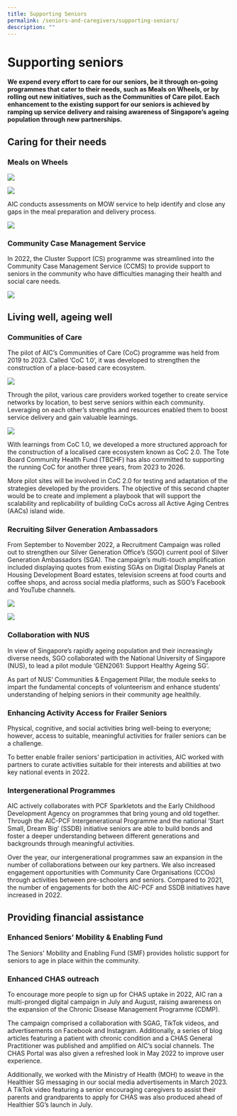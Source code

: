 ```yaml
---
title: Supporting Seniors
permalink: /seniors-and-caregivers/supporting-seniors/
description: ""
---
```

# Supporting seniors
**We expend every effort to care for our seniors, be it through on-going programmes that cater to their needs, such as Meals on Wheels, or by rolling out new initiatives, such as the Communities of Care pilot. Each enhancement to the existing support for our seniors is achieved by ramping up service delivery and raising awareness of Singapore’s ageing population through new partnerships.**

## Caring for their needs
### Meals on Wheels

![](/images/meals-on-wheels.png)

![](/images/our-objectives.png)

AIC conducts assessments on MOW service to help identify and close any gaps in the meal preparation and delivery process.

![](/images/6-mow-service-providers.png)

### Community Case Management Service
In 2022, the Cluster Support (CS) programme was streamlined into the Community Case Management Service (CCMS) to provide support to seniors in the community who have difficulties managing their health and social care needs.

![](/images/revised-ccms-model.png)

## Living well, ageing well
### Communities of Care
The pilot of AIC’s Communities of Care (CoC) programme was held from 2019 to 2023. Called ‘CoC 1.0’, it was developed to strengthen the construction of a place-based care ecosystem. 

![](/images/coc-2000-seniors.png)

Through the pilot, various care providers worked together to create service networks by location, to best serve seniors within each community. Leveraging on each other’s strengths and resources enabled them to boost service delivery and gain valuable learnings.

![](/images/video-place-holder.png)

With learnings from CoC 1.0, we developed a more structured approach for the construction of a localised care ecosystem known as CoC 2.0. The Tote Board Community Health Fund (TBCHF) has also committed to supporting the running CoC for another three years, from 2023 to 2026.
 
More pilot sites will be involved in CoC 2.0 for testing and adaptation of the strategies developed by the providers. The objective of this second chapter would be to create and implement a playbook that will support the scalability and replicability of building CoCs across all Active Aging Centres (AACs) island wide.

### Recruiting Silver Generation Ambassadors
From September to November 2022, a Recruitment Campaign was rolled out to strengthen our Silver Generation Office’s (SGO) current pool of Silver Generation Ambassadors (SGA). The campaign’s multi-touch amplification included displaying quotes from existing SGAs on Digital Display Panels at Housing Development Board estates, television screens at food courts and coffee shops, and across social media platforms, such as SGO’s Facebook and YouTube channels.

![](/images/recruitment-campaign-37-million.png)

![](/images/sgo-worked-with-kols.png)

### Collaboration with NUS
In view of Singapore’s rapidly ageing population and their increasingly diverse needs, SGO collaborated with the National University of Singapore (NUS), to lead a pilot module ‘GEN2061: Support Healthy Ageing SG’. 

As part of NUS’ Communities & Engagement Pillar, the module seeks to impart the fundamental concepts of volunteerism and enhance students’ understanding of helping seniors in their community age healthily.

### Enhancing Activity Access for Frailer Seniors
Physical, cognitive, and social activities bring well-being to everyone; however, access to suitable, meaningful activities for frailer seniors can be a challenge.

To better enable frailer seniors’ participation in activities, AIC worked with partners to curate activities suitable for their interests and abilities at two key national events in 2022. 

### Intergenerational Programmes
AIC actively collaborates with PCF Sparkletots and the Early Childhood Development Agency on programmes that bring young and old together. Through the AIC-PCF Intergenerational Programme and the national ‘Start Small, Dream Big’ (SSDB) initiative seniors are able to build bonds and foster a deeper understanding between different generations and backgrounds through meaningful activities.

Over the year, our intergenerational programmes saw an expansion in the number of collaborations between our key partners. We also increased engagement opportunities with Community Care Organisations (CCOs) through activities between pre-schoolers and seniors. Compared to 2021, the number of engagements for both the AIC-PCF and SSDB initiatives have increased in 2022.

## Providing financial assistance
### Enhanced Seniors’ Mobility & Enabling Fund
The Seniors' Mobility and Enabling Fund (SMF) provides holistic support for seniors to age in place within the community. 

### Enhanced CHAS outreach
To encourage more people to sign up for CHAS uptake in 2022, AIC ran a multi-pronged digital campaign in July and August, raising awareness on the expansion of the Chronic Disease Management Programme (CDMP). 

The campaign comprised a collaboration with SGAG, TikTok videos, and advertisements on Facebook and Instagram. Additionally, a series of blog articles featuring a patient with chronic condition and a CHAS General Practitioner was published and amplified on AIC’s social channels. The CHAS Portal was also given a refreshed look in May 2022 to improve user experience. 

Additionally, we worked with the Ministry of Health (MOH) to weave in the Healthier SG messaging in our social media advertisements in March 2023. A TikTok video featuring a senior encouraging caregivers to assist their parents and grandparents to apply for CHAS was also produced ahead of Healthier SG’s launch in July.